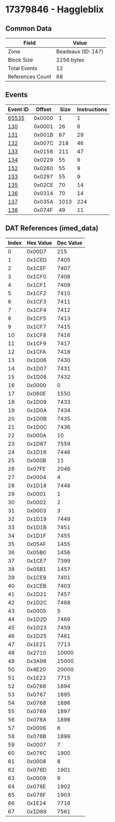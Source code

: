 # 17379846 - Haggleblix

## Common Data

| Field            | Value              |
|------------------|--------------------|
| Zone             | Beadeaux (ID: 147) |
| Block Size       | 2256 bytes         |
| Total Events     | 12                 |
| References Count | 68                 |

## Events

| Event ID            | Offset   |   Size |   Instructions |
|---------------------|----------|--------|----------------|
| [65535](./65535.md) | 0x0000   |      1 |              1 |
| [130](./130.md)     | 0x0001   |     26 |              6 |
| [131](./131.md)     | 0x001B   |     97 |             29 |
| [132](./132.md)     | 0x007C   |    218 |             46 |
| [133](./133.md)     | 0x0156   |    211 |             47 |
| [134](./134.md)     | 0x0229   |     55 |              9 |
| [152](./152.md)     | 0x0260   |     55 |              9 |
| [153](./153.md)     | 0x0297   |     55 |              9 |
| [135](./135.md)     | 0x02CE   |     70 |             14 |
| [136](./136.md)     | 0x0314   |     70 |             14 |
| [137](./137.md)     | 0x035A   |   1013 |            224 |
| [138](./138.md)     | 0x074F   |     49 |             11 |

## DAT References (imed_data)

|   Index | Hex Value   |   Dec Value |
|---------|-------------|-------------|
|       0 | 0x00D7      |         215 |
|       1 | 0x1CED      |        7405 |
|       2 | 0x1CEF      |        7407 |
|       3 | 0x1CF0      |        7408 |
|       4 | 0x1CF1      |        7409 |
|       5 | 0x1CF2      |        7410 |
|       6 | 0x1CF3      |        7411 |
|       7 | 0x1CF4      |        7412 |
|       8 | 0x1CF5      |        7413 |
|       9 | 0x1CF7      |        7415 |
|      10 | 0x1CF8      |        7416 |
|      11 | 0x1CF9      |        7417 |
|      12 | 0x1CFA      |        7418 |
|      13 | 0x1D06      |        7430 |
|      14 | 0x1D07      |        7431 |
|      15 | 0x1D08      |        7432 |
|      16 | 0x0000      |           0 |
|      17 | 0x060E      |        1550 |
|      18 | 0x1D09      |        7433 |
|      19 | 0x1D0A      |        7434 |
|      20 | 0x1D0B      |        7435 |
|      21 | 0x1D0C      |        7436 |
|      22 | 0x000A      |          10 |
|      23 | 0x1D87      |        7559 |
|      24 | 0x1D16      |        7446 |
|      25 | 0x000B      |          11 |
|      26 | 0x07FE      |        2046 |
|      27 | 0x0004      |           4 |
|      28 | 0x1D18      |        7448 |
|      29 | 0x0001      |           1 |
|      30 | 0x0002      |           2 |
|      31 | 0x0003      |           3 |
|      32 | 0x1D19      |        7449 |
|      33 | 0x1D1B      |        7451 |
|      34 | 0x1D1F      |        7455 |
|      35 | 0x05AF      |        1455 |
|      36 | 0x05B0      |        1456 |
|      37 | 0x1CE7      |        7399 |
|      38 | 0x05B1      |        1457 |
|      39 | 0x1CE9      |        7401 |
|      40 | 0x1CEB      |        7403 |
|      41 | 0x1D21      |        7457 |
|      42 | 0x1D2C      |        7468 |
|      43 | 0x0005      |           5 |
|      44 | 0x1D2D      |        7469 |
|      45 | 0x1D23      |        7459 |
|      46 | 0x1D25      |        7461 |
|      47 | 0x1E21      |        7713 |
|      48 | 0x2710      |       10000 |
|      49 | 0x3A98      |       15000 |
|      50 | 0x4E20      |       20000 |
|      51 | 0x1E23      |        7715 |
|      52 | 0x0766      |        1894 |
|      53 | 0x0767      |        1895 |
|      54 | 0x0768      |        1896 |
|      55 | 0x0769      |        1897 |
|      56 | 0x076A      |        1898 |
|      57 | 0x0006      |           6 |
|      58 | 0x076B      |        1899 |
|      59 | 0x0007      |           7 |
|      60 | 0x076C      |        1900 |
|      61 | 0x0008      |           8 |
|      62 | 0x076D      |        1901 |
|      63 | 0x0009      |           9 |
|      64 | 0x076E      |        1902 |
|      65 | 0x076F      |        1903 |
|      66 | 0x1E24      |        7716 |
|      67 | 0x1D89      |        7561 |
